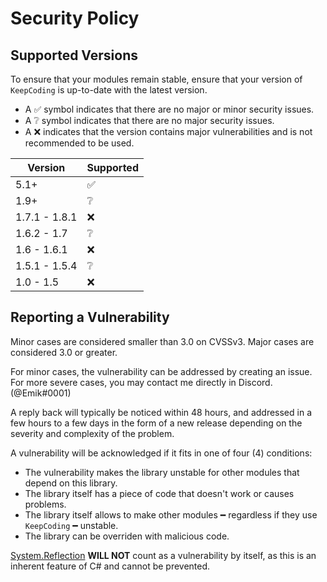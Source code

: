 # Security Policy

## Supported Versions

To ensure that your modules remain stable, ensure that your version of `KeepCoding` is up-to-date with the latest version.

- A :white_check_mark: symbol indicates that there are no major or minor security issues. 
- A :grey_question: symbol indicates that there are no major security issues. 
- A :x: indicates that the version contains major vulnerabilities and is not recommended to be used.

| Version       | Supported          |
| ------------- | ------------------ |
| 5.1+          | :white_check_mark: |
| 1.9+          | :grey_question:    |
| 1.7.1 - 1.8.1 | :x:                |
| 1.6.2 - 1.7   | :grey_question:    |
| 1.6 - 1.6.1   | :x:                |
| 1.5.1 - 1.5.4 | :grey_question:    |
| 1.0 - 1.5     | :x:                |

## Reporting a Vulnerability

Minor cases are considered smaller than 3.0 on CVSSv3. Major cases are considered 3.0 or greater.

For minor cases, the vulnerability can be addressed by creating an issue. For more severe cases, you may contact me directly in Discord. (@Emik#0001)

A reply back will typically be noticed within 48 hours, and addressed in a few hours to a few days in the form of a new release depending on the severity and complexity of the problem.

A vulnerability will be acknowledged if it fits in one of four (4) conditions:

- The vulnerability makes the library unstable for other modules that depend on this library.
- The library itself has a piece of code that doesn't work or causes problems.
- The library itself allows to make other modules ━ regardless if they use `KeepCoding` ━ unstable.
- The library can be overriden with malicious code.

[System.Reflection](https://docs.microsoft.com/en-us/dotnet/api/system.reflection?view=net-5.0) **WILL NOT** count as a vulnerability by itself, as this is an inherent feature of C# and cannot be prevented.
